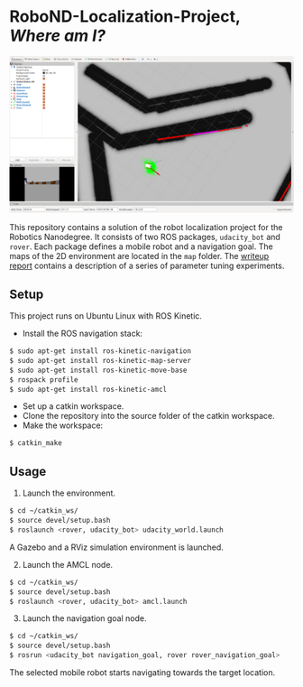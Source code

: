 [//]: # (Image References)

[screenshot]: ./screenshot_rviz_rover.png

# RoboND-Localization-Project, *Where am I?*
![Screenshot in RViz with Rover model at the goal position.][screenshot]

This repository contains a solution of the robot localization project for the Robotics Nanodegree. It consists of two ROS packages, ``udacity_bot`` and ``rover``. Each package defines a mobile robot and a navigation goal. The maps of the 2D environment are located in the ``map`` folder. The [writeup report](https://github.com/S2H-Mobile/RoboND-Localization-Project/blob/master/writeup/writeup_where_am_i.pdf) contains a description of a series of parameter tuning experiments.

## Setup
This project runs on Ubuntu Linux with ROS Kinetic.
- Install the ROS navigation stack:
``` bash
$ sudo apt-get install ros-kinetic-navigation
$ sudo apt-get install ros-kinetic-map-server
$ sudo apt-get install ros-kinetic-move-base
$ rospack profile
$ sudo apt-get install ros-kinetic-amcl
```
- Set up a catkin workspace.
- Clone the repository into the source folder of the catkin workspace.
- Make the workspace:
``` bash
$ catkin_make
```

## Usage
1. Launch the environment.
``` bash
$ cd ~/catkin_ws/
$ source devel/setup.bash
$ roslaunch <rover, udacity_bot> udacity_world.launch
```
A Gazebo and a RViz simulation environment is launched.

2. Launch the AMCL node.
``` bash
$ cd ~/catkin_ws/
$ source devel/setup.bash
$ roslaunch <rover, udacity_bot> amcl.launch
```

3.  Launch the navigation goal node.
``` bash
$ cd ~/catkin_ws/
$ source devel/setup.bash
$ rosrun <udacity_bot navigation_goal, rover rover_navigation_goal>
```
The selected mobile robot starts navigating towards the target location.
